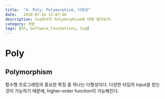 ```yaml
---
title:  "4. Poly: Polymorphism, 다형성"
date:   2018-07-16 12:07:40
description: Coq에서의 Polymorphism에 대해 알아보자.
category: 개발
tags: [SF, Software_Foundations, Coq]
---
```


# Poly

## Polymorphism

함수형 프로그래밍의 중요한 특징 중 하나는 다형성이다. 다양한 타입의 input을 받는 것이 가능하기 때문에, higher-order function이 가능해진다.